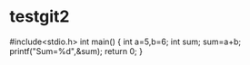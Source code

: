 # testgit2
#include<stdio.h>
int main()
{
  int a=5,b=6;
  int sum;
  sum=a+b;
  printf("Sum=%d",&sum);
  return 0;
}
